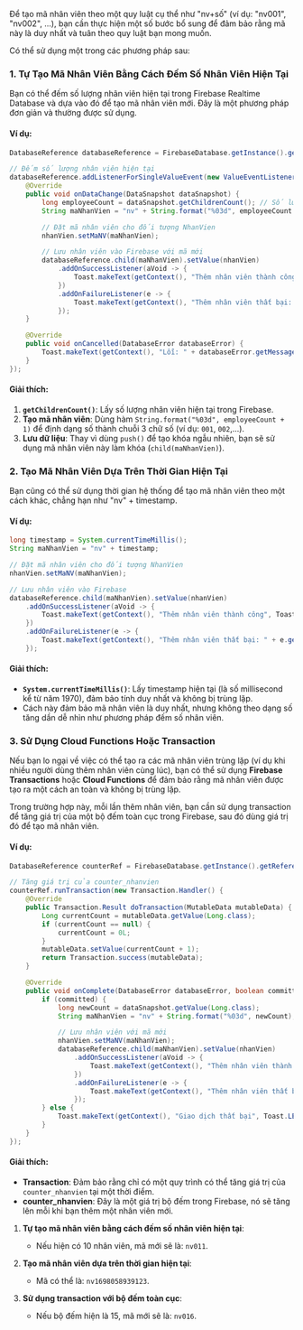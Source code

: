 Để tạo mã nhân viên theo một quy luật cụ thể như "nv+số" (ví dụ: "nv001", "nv002", ...), bạn cần thực hiện một số bước bổ sung để đảm bảo rằng mã này là duy nhất và tuân theo quy luật bạn mong muốn.

Có thể sử dụng một trong các phương pháp sau:

### 1. **Tự Tạo Mã Nhân Viên Bằng Cách Đếm Số Nhân Viên Hiện Tại**

Bạn có thể đếm số lượng nhân viên hiện tại trong Firebase Realtime Database và dựa vào đó để tạo mã nhân viên mới. Đây là một phương pháp đơn giản và thường được sử dụng.

#### Ví dụ:
```java
DatabaseReference databaseReference = FirebaseDatabase.getInstance().getReference("nhanvien");

// Đếm số lượng nhân viên hiện tại
databaseReference.addListenerForSingleValueEvent(new ValueEventListener() {
    @Override
    public void onDataChange(DataSnapshot dataSnapshot) {
        long employeeCount = dataSnapshot.getChildrenCount(); // Số lượng nhân viên hiện tại
        String maNhanVien = "nv" + String.format("%03d", employeeCount + 1); // Tạo mã nhân viên "nv001", "nv002", ...

        // Đặt mã nhân viên cho đối tượng NhanVien
        nhanVien.setMaNV(maNhanVien);

        // Lưu nhân viên vào Firebase với mã mới
        databaseReference.child(maNhanVien).setValue(nhanVien)
            .addOnSuccessListener(aVoid -> {
                Toast.makeText(getContext(), "Thêm nhân viên thành công", Toast.LENGTH_SHORT).show();
            })
            .addOnFailureListener(e -> {
                Toast.makeText(getContext(), "Thêm nhân viên thất bại: " + e.getMessage(), Toast.LENGTH_SHORT).show();
            });
    }

    @Override
    public void onCancelled(DatabaseError databaseError) {
        Toast.makeText(getContext(), "Lỗi: " + databaseError.getMessage(), Toast.LENGTH_SHORT).show();
    }
});
```

#### Giải thích:
1. **`getChildrenCount()`**: Lấy số lượng nhân viên hiện tại trong Firebase.
2. **Tạo mã nhân viên**: Dùng hàm `String.format("%03d", employeeCount + 1)` để định dạng số thành chuỗi 3 chữ số (ví dụ: `001`, `002`,...).
3. **Lưu dữ liệu**: Thay vì dùng `push()` để tạo khóa ngẫu nhiên, bạn sẽ sử dụng mã nhân viên này làm khóa (`child(maNhanVien)`).

### 2. **Tạo Mã Nhân Viên Dựa Trên Thời Gian Hiện Tại**

Bạn cũng có thể sử dụng thời gian hệ thống để tạo mã nhân viên theo một cách khác, chẳng hạn như "nv" + timestamp.

#### Ví dụ:
```java
long timestamp = System.currentTimeMillis();
String maNhanVien = "nv" + timestamp;

// Đặt mã nhân viên cho đối tượng NhanVien
nhanVien.setMaNV(maNhanVien);

// Lưu nhân viên vào Firebase
databaseReference.child(maNhanVien).setValue(nhanVien)
    .addOnSuccessListener(aVoid -> {
        Toast.makeText(getContext(), "Thêm nhân viên thành công", Toast.LENGTH_SHORT).show();
    })
    .addOnFailureListener(e -> {
        Toast.makeText(getContext(), "Thêm nhân viên thất bại: " + e.getMessage(), Toast.LENGTH_SHORT).show();
    });
```

#### Giải thích:
- **`System.currentTimeMillis()`**: Lấy timestamp hiện tại (là số millisecond kể từ năm 1970), đảm bảo tính duy nhất và không bị trùng lặp.
- Cách này đảm bảo mã nhân viên là duy nhất, nhưng không theo dạng số tăng dần dễ nhìn như phương pháp đếm số nhân viên.

### 3. **Sử Dụng Cloud Functions Hoặc Transaction**

Nếu bạn lo ngại về việc có thể tạo ra các mã nhân viên trùng lặp (ví dụ khi nhiều người dùng thêm nhân viên cùng lúc), bạn có thể sử dụng **Firebase Transactions** hoặc **Cloud Functions** để đảm bảo rằng mã nhân viên được tạo ra một cách an toàn và không bị trùng lặp.

Trong trường hợp này, mỗi lần thêm nhân viên, bạn cần sử dụng transaction để tăng giá trị của một bộ đếm toàn cục trong Firebase, sau đó dùng giá trị đó để tạo mã nhân viên.

#### Ví dụ:
```java
DatabaseReference counterRef = FirebaseDatabase.getInstance().getReference("counter_nhanvien");

// Tăng giá trị của counter_nhanvien
counterRef.runTransaction(new Transaction.Handler() {
    @Override
    public Transaction.Result doTransaction(MutableData mutableData) {
        Long currentCount = mutableData.getValue(Long.class);
        if (currentCount == null) {
            currentCount = 0L;
        }
        mutableData.setValue(currentCount + 1);
        return Transaction.success(mutableData);
    }

    @Override
    public void onComplete(DatabaseError databaseError, boolean committed, DataSnapshot dataSnapshot) {
        if (committed) {
            long newCount = dataSnapshot.getValue(Long.class);
            String maNhanVien = "nv" + String.format("%03d", newCount);

            // Lưu nhân viên với mã mới
            nhanVien.setMaNV(maNhanVien);
            databaseReference.child(maNhanVien).setValue(nhanVien)
                .addOnSuccessListener(aVoid -> {
                    Toast.makeText(getContext(), "Thêm nhân viên thành công", Toast.LENGTH_SHORT).show();
                })
                .addOnFailureListener(e -> {
                    Toast.makeText(getContext(), "Thêm nhân viên thất bại: " + e.getMessage(), Toast.LENGTH_SHORT).show();
                });
        } else {
            Toast.makeText(getContext(), "Giao dịch thất bại", Toast.LENGTH_SHORT).show();
        }
    }
});
```

#### Giải thích:
- **Transaction**: Đảm bảo rằng chỉ có một quy trình có thể tăng giá trị của `counter_nhanvien` tại một thời điểm.
- **counter_nhanvien**: Đây là một giá trị bộ đếm trong Firebase, nó sẽ tăng lên mỗi khi bạn thêm một nhân viên mới.

1. **Tự tạo mã nhân viên bằng cách đếm số nhân viên hiện tại**:
   - Nếu hiện có 10 nhân viên, mã mới sẽ là: `nv011`.

2. **Tạo mã nhân viên dựa trên thời gian hiện tại**:
   - Mã có thể là: `nv1698058939123`.

3. **Sử dụng transaction với bộ đếm toàn cục**:
   - Nếu bộ đếm hiện là 15, mã mới sẽ là: `nv016`.
